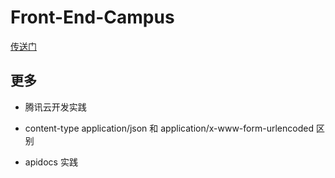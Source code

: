 # Front-End-Campus

[传送门](https://tkiddo.github.io/front-end-campus)

## 更多

- 腾讯云开发实践

- content-type application/json 和 application/x-www-form-urlencoded 区别

- apidocs 实践
